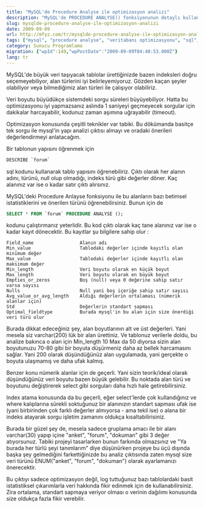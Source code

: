 ```yaml
---
title: "MySQL'de Procedure Analyse ile optimizasyon analizi"
description: "MySQL'de PROCEDURE ANALYSE() fonksiyonunun detaylı kullanımı. Tablo alanlarının istatistiklerini ve en uygun veri türü önerilerini alarak veritabanı optimizasyonu yapma."
slug: mysqlde-procedure-analyse-ile-optimizasyon-analizi
date: 2009-09-09
url: http://mfyz.com/tr/mysqlde-procedure-analyse-ile-optimizasyon-analizi/
tags: ["mysql", "procedure analyse", "veritabanı optimizasyonu", "sql", "performans"]
category: Sunucu Programlama
migration: {"wpId":149,"wpPostDate":"2009-09-09T04:40:53.000Z"}
lang: tr
---
```


MySQL'de büyük veri taşıyacak tablolar ürettiğinizde bazen indeksleri doğru seçemeyebiliyor, alan türlerini iyi belirleyemiyoruz. Gözden kaçan şeyler olabiliyor veya bilmediğimiz alan türleri ile çalışıyor olabiliriz.

Veri boyutu büyüdükçe sistemdeki sorgu süreleri büyüyebiliyor. Hatta bu optimizasyonu iyi yapmazsanız aslında 1 saniyeyi geçmeyecek sorgular için dakikalar harcayabilir, kodunuz zaman aşımına uğrayabilir (timeout).

Optimizasyon konusunda çeşitli teknikler var tabiki. Bu dökümanda basitçe tek sorgu ile mysql'in yapı analizi çıktısı almayı ve oradaki önerileri değerlendirmeyi anlatacağım.

Bir tablonun yapısını öğrenmek için

```sql
DESCRIBE `forum`

```

sql kodunu kullanarak tablo yapısını öğrenebiliriz. Çıktı olarak her alanın adını, türünü, null olup olmadığı, indeks türü gibi değerler döner. Kaç alanınız var ise o kadar satır çıktı alırsınız.

MySQL'deki Procedure Anlayse fonksiyonu ile bu alanların bazı betimsel istatistiklerini ve önerilen türünü öğrenebilirsiniz. Bunun için de

```sql
SELECT * FROM `forum` PROCEDURE ANALYSE ();

```

kodunu çalıştırmanız yeterlidir. Bu kod çıktı olarak kaç tane alanınız var ise o kadar kayıt dönecektir. Bu kayıtlar şu bilgilere sahip olur :

```
Field_name                 Alanın adı
Min_value                  Tablodaki değerler içinde kayıtlı olan minimum değer
Max_value                  Tablodaki değerler içinde kayıtlı olan maksimum değer
Min_length                 Veri boyutu olarak en küçük boyut
Max_length                 Veri boyutu olarak en büyük boyut
Empties_or_zeros           Boş (null) veya 0 değerine sahip satır varsa sayısı
Nulls                      Null yani boş içeriğe sahip satır sayısı
Avg_value_or_avg_length    Aldığı değerlerin ortalaması (nümerik alanlar için)
Std                        Değerlerin standart sapması
Optimal_fieldtype          Burada mysql'in bu alan için size önerdiği veri türü olur 

```

Burada dikkat edeceğiniz şey, alan boyutlarının alt ve üst değerleri. Yani mesela siz varchar(200) lük bir alan ürettiniz. Ve tablonuz verilerle doldu, bu analize bakınca o alan için Min_length 10 Max da 50 diyorsa sizin alan boyutunuzu 70-80 gibi bir boyuta düşürmeniz daha az bellek harcamasını sağlar. Yani 200 olarak düşündüğünüz alan uygulamada, yani gerçekte o boyuta ulaşmamış ve daha ufak kalmış.

Benzer konu nümerik alanlar için de geçerli. Yani sizin teorik/ideal olarak düşündüğünüz veri boyutu bazen büyük gelebilir. Bu noktada alan türü ve boyutunu değiştirerek select gibi sorguları daha hızlı hale getirebilirsiniz.

Index atama konusunda da bu geçerli, eğer select'lerde çok kullandığınız ve where kalıplarına sürekli soktuğunuz bir alanınızın standart sapması ufak ise (yani birbirinden çok farklı değerler almıyorsa - ama tekil ise) o alana bir indeks atayarak sorgu işletim zamanını oldukça kısaltabilirisiniz.

Burada bir güzel şey de, mesela sadece gruplama amacı ile bir alanı varchar(30) yapıp içine "anket", "forum", "dokuman" gibi 3 değer atıyorsunuz. Tabiki projeyi tasarlarken bunun farkında olmazsınız ve "Ya burada her türlü şeyi tanımlarım" diye düşünürken projeye bu üçü dışında başka şey gelmediğini farkettiğinizde bu analiz çıktısında zaten mysql size veri türünü ENUM("anket", "forum", "dokuman") olarak ayarlamanızı önerecektir.

Bu çıktıyı sadece optimizasyon değil, log tuttuğunuz bazı tablolardaki basit istatistiksel çıkarımlarla veri hakkında fikir edinmek için de kullanabilirsiniz. Zira ortalama, standart sapmaya veriyor olması o verinin dağılımı konusunda size oldukça fazla fikir verebilir.